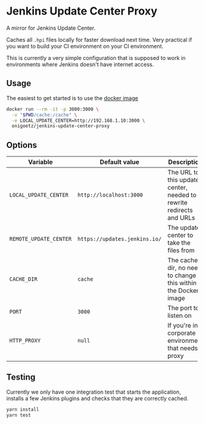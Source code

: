 # Jenkins Update Center Proxy

A mirror for Jenkins Update Center.

Caches all `.hpi` files locally for faster download next time.
Very practical if you want to build your CI environment on your CI environment.

This is currently a very simple configuration that is supposed to work in environments where Jenkins doesn't have internet access.

## Usage

The easiest to get started is to use the [docker image](https://hub.docker.com/r/onigoetz/jenkins-update-center-mirror)

```bash
docker run --rm -it -p 3000:3000 \
  -v "$PWD/cache:/cache" \
  -e LOCAL_UPDATE_CENTER=http://192.168.1.10:3000 \
  onigoetz/jenkins-update-center-proxy
```

## Options

| Variable               | Default value                 | Description                                                         |
| ---------------------- | ----------------------------- | ------------------------------------------------------------------- |
| `LOCAL_UPDATE_CENTER`  | `http://localhost:3000`       | The URL to this update center, needed to rewrite redirects and URLs |
| `REMOTE_UPDATE_CENTER` | `https://updates.jenkins.io/` | The update center to take the files from                            |
| `CACHE_DIR`            | `cache`                       | The cache dir, no need to change this within the Docker image       |
| `PORT`                 | `3000`                        | The port to listen on                                               |
| `HTTP_PROXY`           | `null`                        | If you're in a corporate environment that needs a proxy             |

## Testing

Currently we only have one integration test that starts the application, installs a few Jenkins plugins and checks that they are correctly cached.

```bash
yarn install
yarn test
```
